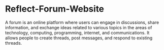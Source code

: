 # Reflect-Forum-Website
A forum is an online platform where users can engage in discussions, share information, and exchange ideas related to various topics in the areas of technology, computing, programming, internet, and communications. It allows people to create threads, post messages, and respond to existing threads.

